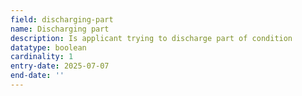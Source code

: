 ```yaml
---
field: discharging-part
name: Discharging part
description: Is applicant trying to discharge part of condition
datatype: boolean
cardinality: 1
entry-date: 2025-07-07
end-date: ''
---
```

